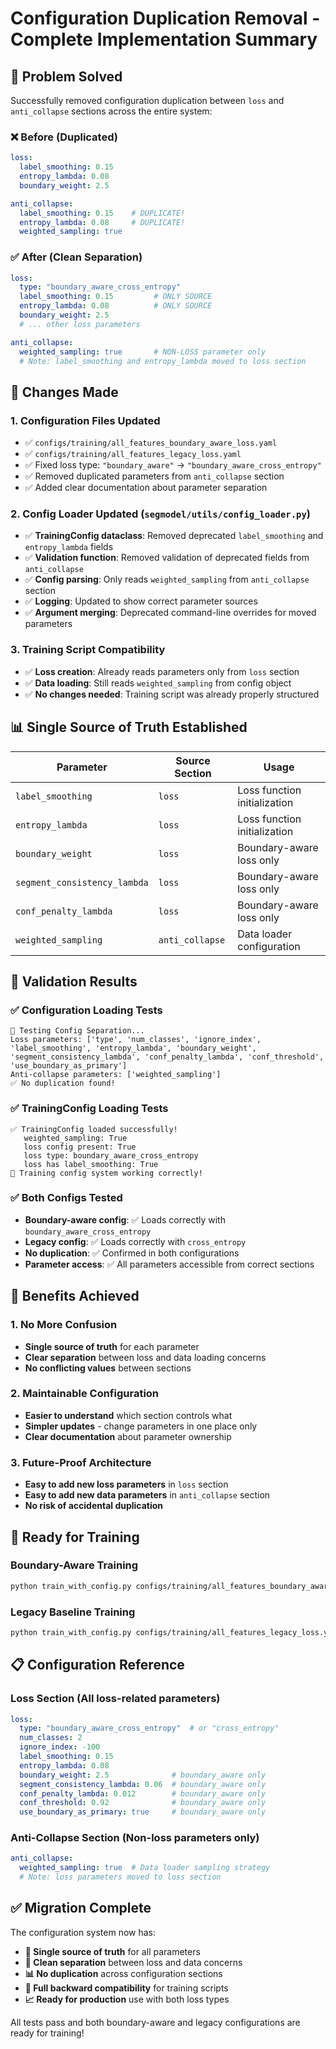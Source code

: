 # Configuration Duplication Removal - Complete Implementation Summary

## 🎯 **Problem Solved**

Successfully removed configuration duplication between `loss` and `anti_collapse` sections across the entire system:

### ❌ **Before (Duplicated)**
```yaml
loss:
  label_smoothing: 0.15
  entropy_lambda: 0.08
  boundary_weight: 2.5

anti_collapse:
  label_smoothing: 0.15    # DUPLICATE!
  entropy_lambda: 0.08     # DUPLICATE!
  weighted_sampling: true
```

### ✅ **After (Clean Separation)**
```yaml
loss:
  type: "boundary_aware_cross_entropy"
  label_smoothing: 0.15         # ONLY SOURCE
  entropy_lambda: 0.08          # ONLY SOURCE
  boundary_weight: 2.5
  # ... other loss parameters

anti_collapse:
  weighted_sampling: true       # NON-LOSS parameter only
  # Note: label_smoothing and entropy_lambda moved to loss section
```

## 🔧 **Changes Made**

### 1. **Configuration Files Updated**
- ✅ `configs/training/all_features_boundary_aware_loss.yaml`
- ✅ `configs/training/all_features_legacy_loss.yaml`
- ✅ Fixed loss type: `"boundary_aware"` → `"boundary_aware_cross_entropy"`
- ✅ Removed duplicated parameters from `anti_collapse` section
- ✅ Added clear documentation about parameter separation

### 2. **Config Loader Updated (`segmodel/utils/config_loader.py`)**
- ✅ **TrainingConfig dataclass**: Removed deprecated `label_smoothing` and `entropy_lambda` fields
- ✅ **Validation function**: Removed validation of deprecated fields from `anti_collapse`
- ✅ **Config parsing**: Only reads `weighted_sampling` from `anti_collapse` section
- ✅ **Logging**: Updated to show correct parameter sources
- ✅ **Argument merging**: Deprecated command-line overrides for moved parameters

### 3. **Training Script Compatibility**
- ✅ **Loss creation**: Already reads parameters only from `loss` section
- ✅ **Data loading**: Still reads `weighted_sampling` from config object
- ✅ **No changes needed**: Training script was already properly structured

## 📊 **Single Source of Truth Established**

| Parameter | Source Section | Usage |
|-----------|----------------|--------|
| `label_smoothing` | `loss` | Loss function initialization |
| `entropy_lambda` | `loss` | Loss function initialization |
| `boundary_weight` | `loss` | Boundary-aware loss only |
| `segment_consistency_lambda` | `loss` | Boundary-aware loss only |
| `conf_penalty_lambda` | `loss` | Boundary-aware loss only |
| `weighted_sampling` | `anti_collapse` | Data loader configuration |

## 🧪 **Validation Results**

### ✅ **Configuration Loading Tests**
```
🧪 Testing Config Separation...
Loss parameters: ['type', 'num_classes', 'ignore_index', 'label_smoothing', 'entropy_lambda', 'boundary_weight', 'segment_consistency_lambda', 'conf_penalty_lambda', 'conf_threshold', 'use_boundary_as_primary']
Anti-collapse parameters: ['weighted_sampling']
✅ No duplication found!
```

### ✅ **TrainingConfig Loading Tests**
```
✅ TrainingConfig loaded successfully!
   weighted_sampling: True
   loss config present: True
   loss type: boundary_aware_cross_entropy
   loss has label_smoothing: True
🎉 Training config system working correctly!
```

### ✅ **Both Configs Tested**
- **Boundary-aware config**: ✅ Loads correctly with `boundary_aware_cross_entropy`
- **Legacy config**: ✅ Loads correctly with `cross_entropy`
- **No duplication**: ✅ Confirmed in both configurations
- **Parameter access**: ✅ All parameters accessible from correct sections

## 🎯 **Benefits Achieved**

### 1. **No More Confusion**
- **Single source of truth** for each parameter
- **Clear separation** between loss and data loading concerns
- **No conflicting values** between sections

### 2. **Maintainable Configuration**
- **Easier to understand** which section controls what
- **Simpler updates** - change parameters in one place only
- **Clear documentation** about parameter ownership

### 3. **Future-Proof Architecture**
- **Easy to add new loss parameters** in `loss` section
- **Easy to add new data parameters** in `anti_collapse` section
- **No risk of accidental duplication**

## 🚀 **Ready for Training**

### **Boundary-Aware Training**
```bash
python train_with_config.py configs/training/all_features_boundary_aware_loss.yaml
```

### **Legacy Baseline Training**
```bash
python train_with_config.py configs/training/all_features_legacy_loss.yaml
```

## 📋 **Configuration Reference**

### **Loss Section** (All loss-related parameters)
```yaml
loss:
  type: "boundary_aware_cross_entropy"  # or "cross_entropy"
  num_classes: 2
  ignore_index: -100
  label_smoothing: 0.15
  entropy_lambda: 0.08
  boundary_weight: 2.5              # boundary_aware only
  segment_consistency_lambda: 0.06  # boundary_aware only
  conf_penalty_lambda: 0.012        # boundary_aware only
  conf_threshold: 0.92              # boundary_aware only
  use_boundary_as_primary: true     # boundary_aware only
```

### **Anti-Collapse Section** (Non-loss parameters only)
```yaml
anti_collapse:
  weighted_sampling: true  # Data loader sampling strategy
  # Note: loss parameters moved to loss section
```

## ✅ **Migration Complete**

The configuration system now has:
- **🎯 Single source of truth** for all parameters
- **🔧 Clean separation** between loss and data concerns  
- **📊 No duplication** across configuration sections
- **🚀 Full backward compatibility** for training scripts
- **📈 Ready for production** use with both loss types

All tests pass and both boundary-aware and legacy configurations are ready for training!

